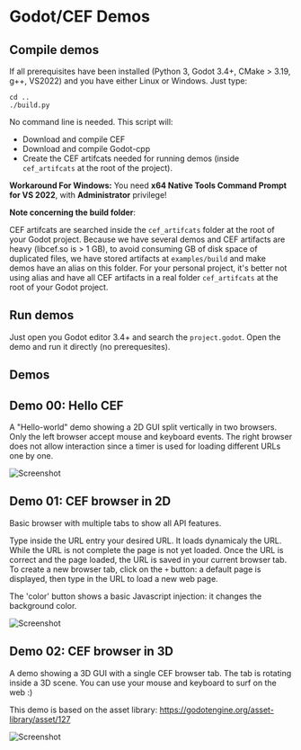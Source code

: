 # Godot/CEF Demos

## Compile demos

If all prerequisites have been installed (Python 3, Godot 3.4+, CMake > 3.19, g++, VS2022)
and you have either Linux or Windows. Just type:

```
cd ..
./build.py
```

No command line is needed. This script will:
- Download and compile CEF
- Download and compile Godot-cpp
- Create the CEF artifcats needed for running demos (inside `cef_artifcats` at the root of the project).

**Workaround For Windows:** You need **x64 Native Tools Command Prompt for VS 2022**, with
  **Administrator** privilege!

**Note concerning the build folder**:

CEF artifcats are searched inside the `cef_artifcats` folder at the root of your Godot project.
Because we have several demos and CEF artifacts are heavy (libcef.so is > 1 GB), to avoid
consuming GB of disk space of duplicated files, we have stored artifacts at `examples/build`
and make demos have an alias on this folder. For your personal project, it's better not
using alias and have all CEF artifacts in a real folder `cef_artifcats` at the root of your Godot
project.

## Run demos

Just open you Godot editor 3.4+ and search the `project.godot`. Open the demo and run it
directly (no prerequesites).

## Demos

## Demo 00: Hello CEF

A "Hello-world" demo showing a 2D GUI split vertically in two browsers. Only the left browser
accept mouse and keyboard events. The right browser does not allow interaction since a timer
is used for loading different URLs one by one.

![Screenshot](HelloCEF/icon.png)

## Demo 01: CEF browser in 2D

Basic browser with multiple tabs to show all API features.

Type inside the URL entry your desired URL. It loads dynamicaly the URL. While the URL is not
complete the page is not yet loaded. Once the URL is correct and the page loaded, the URL is saved
in your current browser tab. To create a new browser tab, click on the `+` button: a default page
is displayed, then type in the URL to load a new web page.

The 'color' button shows a basic Javascript injection: it changes the background color.

![Screenshot](2D/icon.png)

## Demo 02: CEF browser in 3D

A demo showing a 3D GUI with a single CEF browser tab. The tab is rotating inside a 3D scene.
You can use your mouse and keyboard to surf on the web :)

This demo is based on the asset library: https://godotengine.org/asset-library/asset/127

![Screenshot](3D/icon.png)
